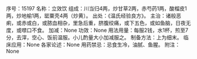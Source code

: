 序号：15197
名称：立效饮
组成：川当归4两，炒甘草2两，赤芍药1两，酸榴皮1两，炒地榆1两，罂粟壳4两（炒黄）。
出处：《温氏经验良方》。
主治：诸般恶痢，或赤或白，或脓血相杂，里急后重，脐腹绞痛，或下五色，或如鱼脑，日夜无度，或噤口不食。
加减：None
功效：None
用法用量：每服2钱，水1杯，煎至7分，去滓，空心、饭前温服。小儿酌量大小加减服之。
制备方法：上为细末。
临床应用：None
各家论述：None
用药禁忌：忌食生冷，油腻、鱼腥。
附注：None
